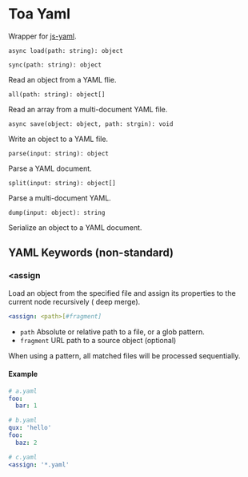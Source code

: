 # Toa Yaml

Wrapper for [js-yaml](https://github.com/nodeca/js-yaml).

`async load(path: string): object`

`sync(path: string): object`

Read an object from a YAML flie.

`all(path: string): object[]`

Read an array from a multi-document YAML file.

`async save(object: object, path: strgin): void`

Write an object to a YAML file.

`parse(input: string): object`

Parse a YAML document.

`split(input: string): object[]`

Parse a multi-document YAML.

`dump(input: object): string`

Serialize an object to a YAML document.

## YAML Keywords (non-standard)

### <assign

Load an object from the specified file and assign its properties to the current node recursively (
deep merge).

```yaml
<assign: <path>[#fragment]
```

- `path` Absolute or relative path to a file, or a glob pattern.
- `fragment` URL path to a source object (optional)

When using a pattern, all matched files will be processed sequentially.

#### Example

```yaml
# a.yaml
foo:
  bar: 1
```

```yaml
# b.yaml
qux: 'hello'
foo:
  baz: 2
```

```yaml
# c.yaml
<assign: '*.yaml'
```
